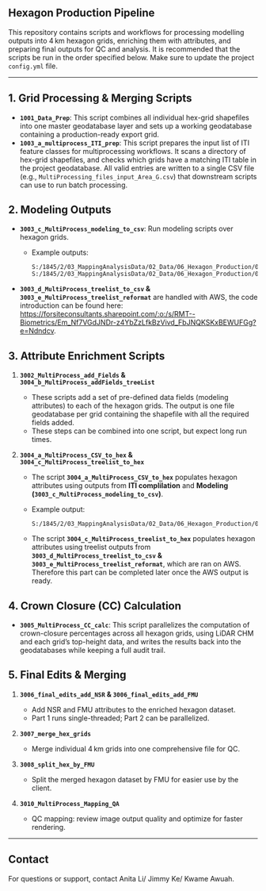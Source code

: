 ## Hexagon Production Pipeline

This repository contains scripts and workflows for processing modelling outputs into 4 km hexagon grids, enriching them with attributes, and preparing final outputs for QC and analysis. It is recommended that the scripts be run in the order specified below. Make sure to update the project `config.yml` file.

---

## 1. Grid Processing & Merging Scripts

* **`1001_Data_Prep`**: This script combines all individual hex-grid shapefiles into one master geodatabase layer and sets up a working geodatabase containing a production-ready export grid.
* **`1003_a_multiprocess_ITI_prep`**: This script prepares the input list of ITI feature classes for multiprocessing workflows. It scans a directory of hex-grid shapefiles, and checks which grids have a matching ITI table in the project geodatabase. All valid entries are written to a single CSV file (e.g., `MultiProcessing_files_input_Area_G.csv`) that downstream scripts can use to run batch processing.

## 2. Modeling Outputs

* **`3003_c_MultiProcess_modeling_to_csv`**: Run modeling scripts over hexagon grids.

  * Example outputs:

    ```
    S:/1845/2/03_MappingAnalysisData/02_Data/06_Hexagon_Production/02_Process/csv_output/A_5/A_5_Hex_predicted_output.csv
    S:/1845/2/03_MappingAnalysisData/02_Data/06_Hexagon_Production/02_Process/csv_output/A_5/A_5_treeList_predicted_output.csv
    ```
* **`3003_d_MultiProcess_treelist_to_csv` & `3003_e_MultiProcess_treelist_reformat`** are handled with AWS, the code introduction can be found here: https://forsiteconsultants.sharepoint.com/:o:/s/RMT--Biometrics/Em_Nf7VGdJNDr-z4YbZzLfkBzVivd_FbJNQKSKxBEWUFGg?e=Ndndcv.

## 3. Attribute Enrichment Scripts

1. **`3002_MultiProcess_add_Fields`  & `3004_b_MultiProcess_addFields_treeList`**

   * These scripts add a set of pre-defined data fields (modeling attributes) to each of the hexagon grids. The output is one file geodatabase per grid containing the shapefile with all the required fields added.
   * These steps can be combined into one script, but expect long run times.

2. **`3004_a_MultiProcess_CSV_to_hex` & `3004_c_MultiProcess_treelist_to_hex`**

   * The script **`3004_a_MultiProcess_CSV_to_hex`** populates hexagon attributes using outputs from **ITI complilation** and **Modeling (`3003_c_MultiProcess_modeling_to_csv`)**. 
   * Example output:

     ```
     S:/1845/2/03_MappingAnalysisData/02_Data/06_Hexagon_Production/02_Process/csv_output/A_5/A_5_DEAD_OUTPUT.csv
     ```
   * The script **`3004_c_MultiProcess_treelist_to_hex`** populates hexagon attributes using treelist outputs from **`3003_d_MultiProcess_treelist_to_csv` & `3003_e_MultiProcess_treelist_reformat`**, which are ran on AWS. Therefore this part can be completed later once the AWS output is ready.

## 4. Crown Closure (CC) Calculation

* **`3005_MultiProcess_CC_calc`**: This script parallelizes the computation of crown-closure percentages across all hexagon grids, using LiDAR CHM and each grid’s top-height data, and writes the results back into the geodatabases while keeping a full audit trail.

## 5. Final Edits & Merging

1. **`3006_final_edits_add_NSR` & `3006_final_edits_add_FMU`**

   * Add NSR and FMU attributes to the enriched hexagon dataset.
   * Part 1 runs single-threaded; Part 2 can be parallelized.

2. **`3007_merge_hex_grids`**

   * Merge individual 4 km grids into one comprehensive file for QC.

3. **`3008_split_hex_by_FMU`**

   * Split the merged hexagon dataset by FMU for easier use by the client.

4. **`3010_MultiProcess_Mapping_QA`**

   * QC mapping: review image output quality and optimize for faster rendering.

---



## Contact

For questions or support, contact Anita Li/ Jimmy Ke/ Kwame Awuah.